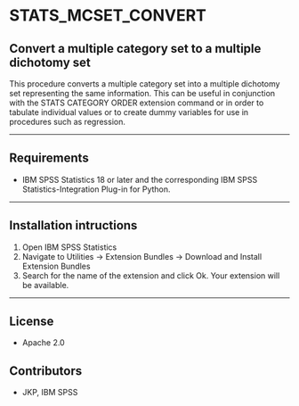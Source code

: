 # STATS_MCSET_CONVERT
## Convert a multiple category set to a multiple dichotomy set

This procedure converts a multiple category set into a multiple dichotomy set representing the same information.  This can be useful in conjunction with the STATS CATEGORY ORDER extension command or in order to tabulate individual values or to create dummy variables for use in procedures such as regression.

---
Requirements
----
- IBM SPSS Statistics 18 or later and the corresponding IBM SPSS Statistics-Integration Plug-in for Python.

---
Installation intructions
----
1. Open IBM SPSS Statistics
2. Navigate to Utilities -> Extension Bundles -> Download and Install Extension Bundles
3. Search for the name of the extension and click Ok. Your extension will be available.

---
License
----

- Apache 2.0
                              
Contributors
----

  - JKP, IBM SPSS
